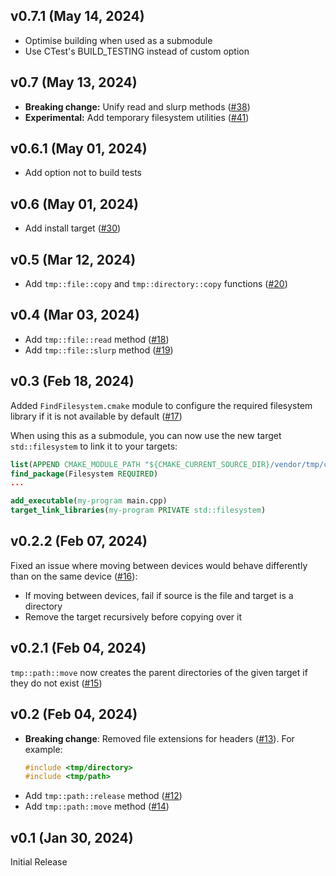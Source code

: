 ## v0.7.1 (May 14, 2024)

- Optimise building when used as a submodule
- Use CTest's BUILD_TESTING instead of custom option

## v0.7 (May 13, 2024)

- **Breaking change:** Unify read and slurp methods ([#38](https://github.com/bugdea1er/tmp/pull/38))
- **Experimental:** Add temporary filesystem utilities ([#41](https://github.com/bugdea1er/tmp/pull/41))

## v0.6.1 (May 01, 2024)

- Add option not to build tests

## v0.6 (May 01, 2024)

- Add install target ([#30](https://github.com/bugdea1er/tmp/pull/30))

## v0.5 (Mar 12, 2024)

- Add `tmp::file::copy` and `tmp::directory::copy` functions ([#20](https://github.com/bugdea1er/tmp/pull/20))

## v0.4 (Mar 03, 2024)

- Add `tmp::file::read` method ([#18](https://github.com/bugdea1er/tmp/pull/18))
- Add `tmp::file::slurp` method ([#19](https://github.com/bugdea1er/tmp/pull/19))

## v0.3 (Feb 18, 2024)

Added `FindFilesystem.cmake` module to configure the required filesystem library if it is not available by default ([#17](https://github.com/bugdea1er/tmp/pull/17))

When using this as a submodule, you can now use the new target `std::filesystem` to link it to your targets:
```cmake
list(APPEND CMAKE_MODULE_PATH "${CMAKE_CURRENT_SOURCE_DIR}/vendor/tmp/cmake/")
find_package(Filesystem REQUIRED)
...

add_executable(my-program main.cpp)
target_link_libraries(my-program PRIVATE std::filesystem)
```

## v0.2.2 (Feb 07, 2024)

Fixed an issue where moving between devices would behave differently than on the same device ([#16](https://github.com/bugdea1er/tmp/pull/16)):

- If moving between devices, fail if source is the file and target is a directory
- Remove the target recursively before copying over it

## v0.2.1 (Feb 04, 2024)

`tmp::path::move` now creates the parent directories of the given target if they do not exist ([#15](https://github.com/bugdea1er/tmp/pull/15))

## v0.2 (Feb 04, 2024)

- **Breaking change**: Removed file extensions for headers ([#13](https://github.com/bugdea1er/tmp/pull/13)). For example:
  ```cpp
  #include <tmp/directory>
  #include <tmp/path>
  ```
- Add `tmp::path::release` method ([#12](https://github.com/bugdea1er/tmp/pull/12))
- Add `tmp::path::move` method ([#14](https://github.com/bugdea1er/tmp/pull/14))

## v0.1 (Jan 30, 2024)

Initial Release
